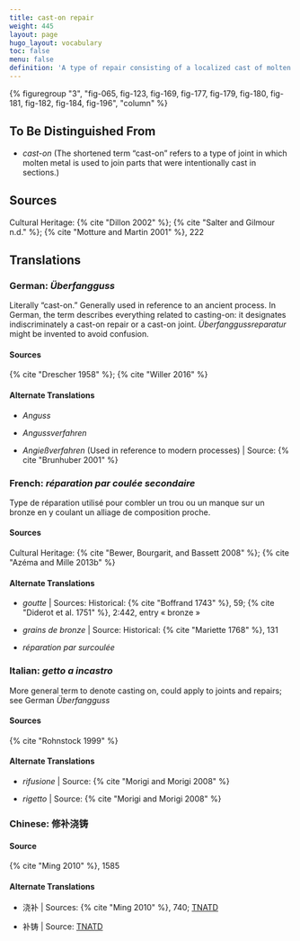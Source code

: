 ```yaml
---
title: cast-on repair
weight: 445
layout: page
hugo_layout: vocabulary
toc: false
menu: false
definition: 'A type of repair consisting of a localized cast of molten copper alloy to fill cavities or other {% def "casting defects" %}. Cast-on repairs may fill a void in the sculpture or secure a separately formed {% def "patch" %} or element to the cast.'
---
```


{% figuregroup "3", "fig-065, fig-123, fig-169, fig-177, fig-179, fig-180, fig-181, fig-182, fig-184, fig-196", "column" %}

## To Be Distinguished From

- *cast-on* (The shortened term “cast-on” refers to a type of joint in which molten metal is used to join parts that were intentionally cast in sections.)

## Sources

Cultural Heritage: {% cite "Dillon 2002" %}; {% cite "Salter and Gilmour n.d." %}; {% cite "Motture and Martin 2001" %}, 222

## Translations

<div class="accordion">

### **German**: *Überfangguss*

Literally “cast-on.” Generally used in reference to an ancient process. In German, the term describes everything related to casting-on: it designates indiscriminately a cast-on repair or a cast-on joint. *Überfanggussreparatur* might be invented to avoid confusion.

#### Sources

{% cite "Drescher 1958" %}; {% cite "Willer 2016" %}

#### Alternate Translations

- *Anguss*

- *Angussverfahren*

- *Angießverfahren* (Used in reference to modern processes) | Source: {% cite "Brunhuber 2001" %}

### **French**: *réparation par coulée secondaire*

Type de réparation utilisé pour combler un trou ou un manque sur un bronze en y coulant un alliage de composition proche.

#### Sources

Cultural Heritage: {% cite "Bewer, Bourgarit, and Bassett 2008" %}; {% cite "Azéma and Mille 2013b" %}

#### Alternate Translations

- *goutte* | Sources: Historical: {% cite "Boffrand 1743" %}, 59; {% cite "Diderot et al. 1751" %}, 2:442, entry « bronze »

- *grains de bronze* | Source: Historical: {% cite "Mariette 1768" %}, 131

- *réparation par surcoulée*

### **Italian**: *getto a incastro*

More general term to denote casting on, could apply to joints and repairs; see German *Überfangguss*

#### Sources

{% cite "Rohnstock 1999" %}

#### Alternate Translations

- *rifusione* | Source: {% cite "Morigi and Morigi 2008" %}

- *rigetto* | Source: {% cite "Morigi and Morigi 2008" %}

### **Chinese**: 修补浇铸

#### Source

{% cite "Ming 2010" %}, 1585

#### Alternate Translations

- 浇补 | Sources: {% cite "Ming 2010" %}, 740; [TNATD](https://terms.naer.edu.tw/detail/3457911/?index=3)

- 补铸 | Source: [TNATD](https://terms.naer.edu.tw/detail/3457911/?index=3)

</div>
